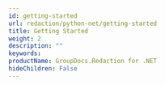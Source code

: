 ```yaml
---
id: getting-started
url: redaction/python-net/getting-started
title: Getting Started
weight: 2
description: ""
keywords: 
productName: GroupDocs.Redaction for .NET
hideChildren: False
---
```

